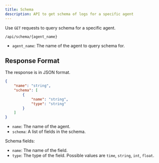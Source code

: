 ```yaml
---
title: Schema
description: API to get schema of logs for a specific agent
---
```


Use `GET` requests to query schema for a specific agent.

```
/api/schema/{agent_name}
```

- `agent_name`: The name of the agent to query schema for.

## Response Format

The response is in JSON format.

```json
{
    "name": "string",
    "schema": [
        {
            "name": "string",
            "type": "string"
        }
    ]
}
```

- `name`: The name of the agent.
- `schema`: A list of fields in the schema.

Schema fields:

- `name`: The name of the field.
- `type`: The type of the field. Possible values are `time`, `string`, `int`, `float`.
